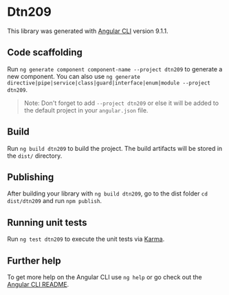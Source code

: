 # Dtn209

This library was generated with [Angular CLI](https://github.com/angular/angular-cli) version 9.1.1.

## Code scaffolding

Run `ng generate component component-name --project dtn209` to generate a new component. You can also use `ng generate directive|pipe|service|class|guard|interface|enum|module --project dtn209`.
> Note: Don't forget to add `--project dtn209` or else it will be added to the default project in your `angular.json` file. 

## Build

Run `ng build dtn209` to build the project. The build artifacts will be stored in the `dist/` directory.

## Publishing

After building your library with `ng build dtn209`, go to the dist folder `cd dist/dtn209` and run `npm publish`.

## Running unit tests

Run `ng test dtn209` to execute the unit tests via [Karma](https://karma-runner.github.io).

## Further help

To get more help on the Angular CLI use `ng help` or go check out the [Angular CLI README](https://github.com/angular/angular-cli/blob/master/README.md).
